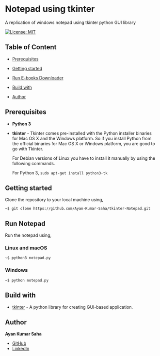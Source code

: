 # Notepad using tkinter

A replication of windows notepad using tkinter python GUI library

[![License: MIT](https://img.shields.io/badge/License-MIT-green.svg)](LICENSE)


## Table of Content

* [Prerequisites](#prerequisites)

* [Getting started](#getting-started)

* [Run E-books Downloader](#run-notepad)

* [Build with](#build-with)

* [Author](#author)


## Prerequisites

* **Python 3** 
* **tkinter** - Tkinter comes pre-installed with the Python installer binaries for Mac OS X and the Windows platform. So if you install Python from the official binaries for Mac OS X or Windows platform, you are good to go with Tkinter.

    For Debian versions of Linux you have to install it manually by using the following commands.

    For Python 3, `sudo apt-get install python3-tk`

    
## Getting started

Clone the repository to your local machine using,
 
```
~$ git clone https://github.com/Ayan-Kumar-Saha/tkinter-Notepad.git
```

## Run Notepad

Run the notepad using,

### Linux and macOS

```
~$ python3 notepad.py
```

### Windows

```
~$ python notepad.py
```

## Build with

* [tkinter](https://docs.python.org/3/library/tkinter.html) - A python library for creating GUI-based application. 

## Author

**Ayan Kumar Saha**
* [GitHub](https://github.com/Ayan-Kumar-Saha)
* [LinkedIn](https://www.linkedin.com/in/ayankumarsaha/)
